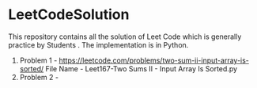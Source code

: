# LeetCodeSolution
This repository contains all the solution of Leet Code which is generally practice by Students . The implementation is in Python.
1. Problem 1 - https://leetcode.com/problems/two-sum-ii-input-array-is-sorted/
    File Name - Leet167-Two Sums II - Input Array Is Sorted.py 
2. Problem 2 - 
